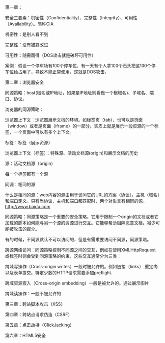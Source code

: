 第一章：

安全三要素：机密性（Confidentiality）、完整性（Integrity）、可用性（Availability）。简称CIA

机密性：是别人看不到

完整性：没有被篡改过

可用性：随需而得（DOS攻击就是破坏可用性）

案例：假设一个停车场有100个停车位，有一天有个人拿100个石头把这100个停车位给占用了，导致不能正常使用，这就是DOS攻击。



第二章：浏览器安全

同源策略：host(域名或IP地址，如果是IP地址则看做一个根域名)、子域名、端口、协议。

浏览器的同源策略：

浏览器上下文：浏览器展示文档的环境。如标签页（tab）、也可以是页面（window）或者是页面（iframe）的一部分，实质上就是展示一段资源的一个标签，一个页面中可以有多个上下文。

标签：标签（展示资源）

浏览器上下文（标签）：特殊源、活动文档源(origin)和展示文档的历史

源：活动文档源（origin）

每一个标签都有一个源

同源：相同的源

什么是相同的源：web内容的源由用于访问它的URL的方案（协议）。主机（域名）和端口定义。只有当协议，主机和端口都匹配时，两个对象具有相同的源。http://www.baidu.com

同源策略：同源策略是一个重要的安全策略，它用于限制一个origin的文档或者它加载的脚本如何能与另一个源的资源进行交互。它能够帮助阻隔恶意文档，减少可能被攻击的媒介。

有的时候，不同源默认不可以访问的，但是有需求要访问不同源，同源策略。

跨源网络访问：同源策略控制不同源之间的交互，例如在使用XMLHttpRequest或<img>标签时则会受到同源策略的约束，这些交互通常分为三类：

 跨域写操作（Cross-origin writes）一般时被允许的。例如链接（links）,重定向以及表单提交。特定少数的HTTP请求需要添加preflight.

跨域资源嵌入（Cross-origin embedding）一般是被允许的。通过<img>展示图片

跨域读操作：一般不被允许的





第三章：跨站脚本攻击（XSS）

第四章：跨站点请求伪造（CSRF）

第五章：点击劫持（ClickJacking）

第六章：HTML5安全